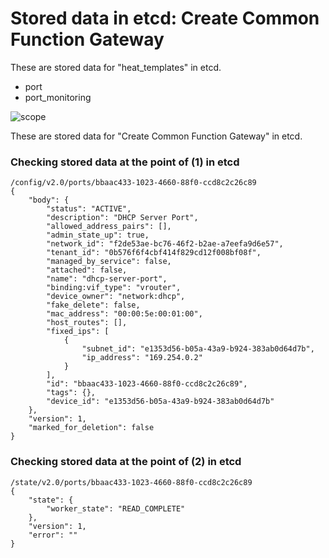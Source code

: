 # Stored data in etcd: Create Common Function Gateway

These are stored data for "heat_templates" in etcd.

* port
* port_monitoring

![scope](../../images/esi_interface.011.png)

These are stored data for "Create Common Function Gateway" in etcd.

### Checking stored data at the point of (1) in etcd

```
/config/v2.0/ports/bbaac433-1023-4660-88f0-ccd8c2c26c89
{
    "body": {
        "status": "ACTIVE", 
        "description": "DHCP Server Port", 
        "allowed_address_pairs": [], 
        "admin_state_up": true, 
        "network_id": "f2de53ae-bc76-46f2-b2ae-a7eefa9d6e57", 
        "tenant_id": "0b576f6f4cbf414f829cd12f008bf08f", 
        "managed_by_service": false, 
        "attached": false, 
        "name": "dhcp-server-port", 
        "binding:vif_type": "vrouter", 
        "device_owner": "network:dhcp", 
        "fake_delete": false, 
        "mac_address": "00:00:5e:00:01:00", 
        "host_routes": [], 
        "fixed_ips": [
            {
                "subnet_id": "e1353d56-b05a-43a9-b924-383ab0d64d7b", 
                "ip_address": "169.254.0.2"
            }
        ], 
        "id": "bbaac433-1023-4660-88f0-ccd8c2c26c89", 
        "tags": {}, 
        "device_id": "e1353d56-b05a-43a9-b924-383ab0d64d7b"
    }, 
    "version": 1, 
    "marked_for_deletion": false
}
```

### Checking stored data at the point of (2) in etcd

```
/state/v2.0/ports/bbaac433-1023-4660-88f0-ccd8c2c26c89
{
    "state": {
        "worker_state": "READ_COMPLETE"
    }, 
    "version": 1, 
    "error": ""
}
```
